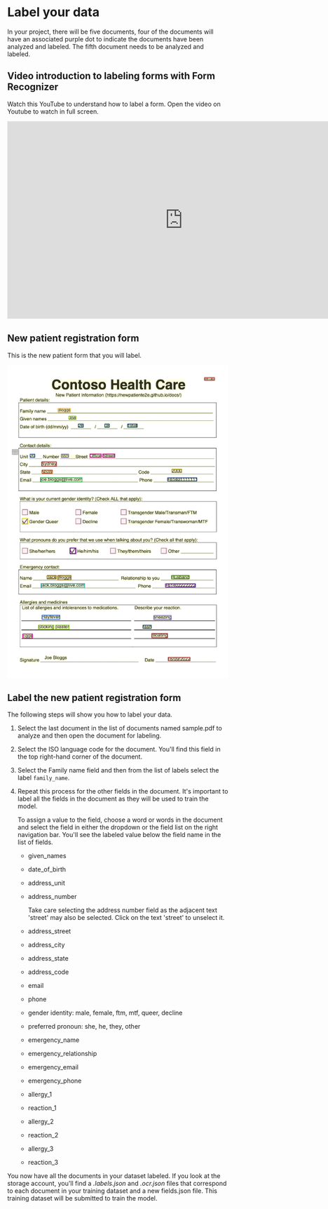 # Label your data

In your project, there will be five documents, four of the documents will have an associated purple dot to indicate the documents have been analyzed and labeled. The fifth document needs to be analyzed and labeled.

## Video introduction to labeling forms with Form Recognizer

Watch this YouTube to understand how to label a form. Open the video on Youtube to watch in full screen.

<iframe width="800" height="450" src="https://www.youtube.com/embed/d1QHX47mSDo" title="YouTube video player" frameborder="0" allow="accelerometer; autoplay; clipboard-write; encrypted-media; gyroscope; picture-in-picture" allowfullscreen></iframe>

## New patient registration form

This is the new patient form that you will label.

![The image shows the label data panel](./img/label-data-panel.png)

## Label the new patient registration form

The following steps will show you how to label your data.

1. Select the last document in the list of documents named sample.pdf to analyze and then open the document for labeling.
1. Select the ISO language code for the document. You'll find this field in the top right-hand corner of the document.
1. Select the Family name field and then from the list of labels select the label `family_name`.
1. Repeat this process for the other fields in the document. It's important to label all the fields in the document as they will be used to train the model.

    To assign a value to the field, choose a word or words in the document and select the field in either the dropdown or the field list on the right navigation bar. You'll see the labeled value below the field name in the list of fields.

    - given_names
    - date_of_birth
    - address_unit
    - address_number

        Take care selecting the address number field as the adjacent text 'street' may also be selected. Click on the text 'street' to unselect it.

    - address_street
    - address_city
    - address_state
    - address_code
    - email
    - phone
    - gender identity: male, female, ftm, mtf, queer, decline
    - preferred pronoun: she, he, they, other
    - emergency_name
    - emergency_relationship
    - emergency_email
    - emergency_phone
    - allergy_1
    - reaction_1
    - allergy_2
    - reaction_2
    - allergy_3
    - reaction_3

You now have all the documents in your dataset labeled. If you look at the storage account, you'll find a *.labels.json* and *.ocr.json* files that correspond to each document in your training dataset and a new fields.json file. This training dataset will be submitted to train the model.
